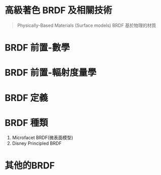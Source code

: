 # 高級著色 BRDF 及相關技術

> Physically-Based Materials (Surface models) BRDF 基於物理的材質

# BRDF 前置-數學

# BRDF 前置-輻射度量學

# BRDF 定義

# BRDF 種類
1. Microfacet BRDF(微表面模型)
2. Disney Principled BRDF

# 其他的BRDF

